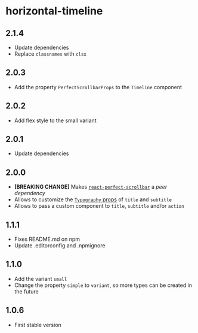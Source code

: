 # horizontal-timeline
## 2.1.4
* Update dependencies
* Replace `classnames` with `clsx`
## 2.0.3
* Add the property `PerfectScrollbarProps` to the `Timeline` component
## 2.0.2
* Add flex style to the small variant
## 2.0.1
* Update dependencies
## 2.0.0 
* **[BREAKING CHANGE]** Makes [`react-perfect-scrollbar`](https://github.com/goldenyz/react-perfect-scrollbar) a *peer dependency*
* Allows to customize the [`Typography` props](https://material-ui.com/pt/api/typography/) of `title` and `subtitle`
* Allows to pass a custom component to `title`, `subtitle` and/or `action`
## 1.1.1
* Fixes README.md on npm
* Update .editorconfig and .npmignore
## 1.1.0
* Add the variant `small`
* Change the property `simple` to `variant`, so more types can be created in the future
## 1.0.6
* First stable version
